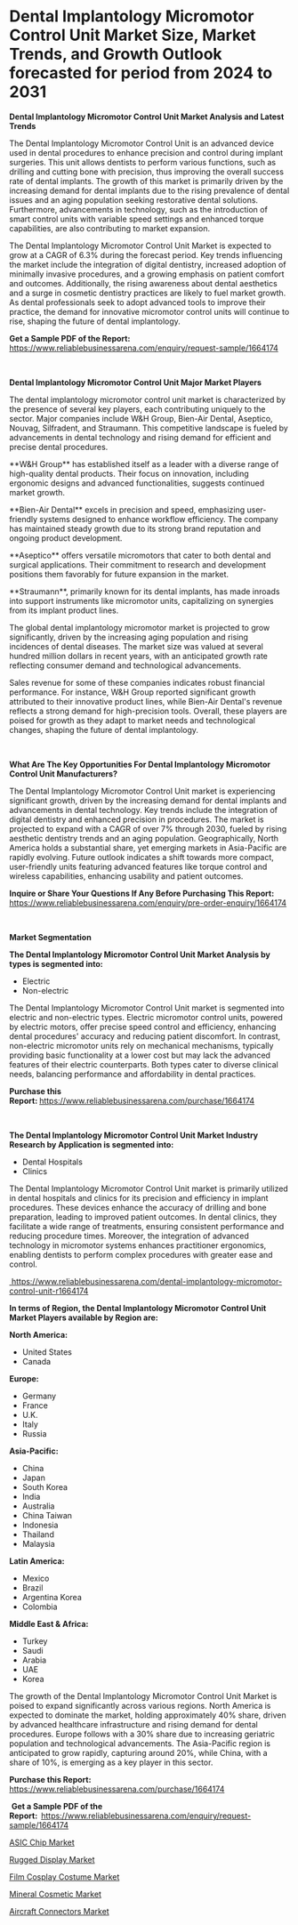 <p><h1>Dental Implantology Micromotor Control Unit Market Size, Market Trends, and Growth Outlook forecasted for period from 2024 to 2031</h1></p><p><strong>Dental Implantology Micromotor Control Unit Market Analysis and Latest Trends</strong></p>
<p><p>The Dental Implantology Micromotor Control Unit is an advanced device used in dental procedures to enhance precision and control during implant surgeries. This unit allows dentists to perform various functions, such as drilling and cutting bone with precision, thus improving the overall success rate of dental implants. The growth of this market is primarily driven by the increasing demand for dental implants due to the rising prevalence of dental issues and an aging population seeking restorative dental solutions. Furthermore, advancements in technology, such as the introduction of smart control units with variable speed settings and enhanced torque capabilities, are also contributing to market expansion.</p><p>The Dental Implantology Micromotor Control Unit Market is expected to grow at a CAGR of 6.3% during the forecast period. Key trends influencing the market include the integration of digital dentistry, increased adoption of minimally invasive procedures, and a growing emphasis on patient comfort and outcomes. Additionally, the rising awareness about dental aesthetics and a surge in cosmetic dentistry practices are likely to fuel market growth. As dental professionals seek to adopt advanced tools to improve their practice, the demand for innovative micromotor control units will continue to rise, shaping the future of dental implantology.</p></p>
<p><strong>Get a Sample PDF of the Report:&nbsp;</strong> <a href="https://www.reliablebusinessarena.com/enquiry/request-sample/1664174?utm_campaign=1282&utm_medium=2&utm_source=Github&utm_content=ia&utm_term=28092024&utm_id=dental-implantology-micromotor-control-unit">https://www.reliablebusinessarena.com/enquiry/request-sample/1664174</a></p>
<p>&nbsp;</p>
<p><strong>Dental Implantology Micromotor Control Unit Major Market Players</strong></p>
<p><p>The dental implantology micromotor control unit market is characterized by the presence of several key players, each contributing uniquely to the sector. Major companies include W&H Group, Bien-Air Dental, Aseptico, Nouvag, Silfradent, and Straumann. This competitive landscape is fueled by advancements in dental technology and rising demand for efficient and precise dental procedures.</p><p>**W&H Group** has established itself as a leader with a diverse range of high-quality dental products. Their focus on innovation, including ergonomic designs and advanced functionalities, suggests continued market growth. </p><p>**Bien-Air Dental** excels in precision and speed, emphasizing user-friendly systems designed to enhance workflow efficiency. The company has maintained steady growth due to its strong brand reputation and ongoing product development.</p><p>**Aseptico** offers versatile micromotors that cater to both dental and surgical applications. Their commitment to research and development positions them favorably for future expansion in the market.</p><p>**Straumann**, primarily known for its dental implants, has made inroads into support instruments like micromotor units, capitalizing on synergies from its implant product lines.</p><p>The global dental implantology micromotor market is projected to grow significantly, driven by the increasing aging population and rising incidences of dental diseases. The market size was valued at several hundred million dollars in recent years, with an anticipated growth rate reflecting consumer demand and technological advancements.</p><p>Sales revenue for some of these companies indicates robust financial performance. For instance, W&H Group reported significant growth attributed to their innovative product lines, while Bien-Air Dental's revenue reflects a strong demand for high-precision tools. Overall, these players are poised for growth as they adapt to market needs and technological changes, shaping the future of dental implantology.</p></p>
<p>&nbsp;</p>
<p><strong>What Are The Key Opportunities For Dental Implantology Micromotor Control Unit Manufacturers?</strong></p>
<p><p>The Dental Implantology Micromotor Control Unit market is experiencing significant growth, driven by the increasing demand for dental implants and advancements in dental technology. Key trends include the integration of digital dentistry and enhanced precision in procedures. The market is projected to expand with a CAGR of over 7% through 2030, fueled by rising aesthetic dentistry trends and an aging population. Geographically, North America holds a substantial share, yet emerging markets in Asia-Pacific are rapidly evolving. Future outlook indicates a shift towards more compact, user-friendly units featuring advanced features like torque control and wireless capabilities, enhancing usability and patient outcomes.</p></p>
<p><strong>Inquire or Share Your Questions If Any Before Purchasing This Report:</strong> <a href="https://www.reliablebusinessarena.com/enquiry/pre-order-enquiry/1664174?utm_campaign=1282&utm_medium=2&utm_source=Github&utm_content=ia&utm_term=28092024&utm_id=dental-implantology-micromotor-control-unit">https://www.reliablebusinessarena.com/enquiry/pre-order-enquiry/1664174</a></p>
<p>&nbsp;</p>
<p><strong>Market Segmentation</strong></p>
<p><strong>The Dental Implantology Micromotor Control Unit Market Analysis by types is segmented into:</strong></p>
<p><ul><li>Electric</li><li>Non-electric</li></ul></p>
<p><p>The Dental Implantology Micromotor Control Unit market is segmented into electric and non-electric types. Electric micromotor control units, powered by electric motors, offer precise speed control and efficiency, enhancing dental procedures' accuracy and reducing patient discomfort. In contrast, non-electric micromotor units rely on mechanical mechanisms, typically providing basic functionality at a lower cost but may lack the advanced features of their electric counterparts. Both types cater to diverse clinical needs, balancing performance and affordability in dental practices.</p></p>
<p><strong>Purchase this Report:&nbsp;</strong><a href="https://www.reliablebusinessarena.com/purchase/1664174?utm_campaign=1282&utm_medium=2&utm_source=Github&utm_content=ia&utm_term=28092024&utm_id=dental-implantology-micromotor-control-unit">https://www.reliablebusinessarena.com/purchase/1664174</a></p>
<p>&nbsp;</p>
<p><strong>The Dental Implantology Micromotor Control Unit Market Industry Research by Application is segmented into:</strong></p>
<p><ul><li>Dental Hospitals</li><li>Clinics</li></ul></p>
<p><p>The Dental Implantology Micromotor Control Unit market is primarily utilized in dental hospitals and clinics for its precision and efficiency in implant procedures. These devices enhance the accuracy of drilling and bone preparation, leading to improved patient outcomes. In dental clinics, they facilitate a wide range of treatments, ensuring consistent performance and reducing procedure times. Moreover, the integration of advanced technology in micromotor systems enhances practitioner ergonomics, enabling dentists to perform complex procedures with greater ease and control.</p></p>
<p><a href="https://www.reliablebusinessarena.com/dental-implantology-micromotor-control-unit-r1664174?utm_campaign=1282&utm_medium=2&utm_source=Github&utm_content=ia&utm_term=28092024&utm_id=dental-implantology-micromotor-control-unit">&nbsp;https://www.reliablebusinessarena.com/dental-implantology-micromotor-control-unit-r1664174</a></p>
<p><strong>In terms of Region, the Dental Implantology Micromotor Control Unit Market Players available by Region are:</strong></p>
<p>
    <p> <strong> North America: </strong>
        <ul>
            <li>United States</li>
            <li>Canada</li>
        </ul>
        </p> 
    <p> <strong> Europe: </strong>
        <ul>
            <li>Germany</li>
            <li>France</li>
            <li>U.K.</li>
            <li>Italy</li>
            <li>Russia</li>
        </ul>
        </p> 
    <p> <strong> Asia-Pacific: </strong>
        <ul>
            <li>China</li>
            <li>Japan</li>
            <li>South Korea</li>
            <li>India</li>
            <li>Australia</li>
            <li>China Taiwan</li>
            <li>Indonesia</li>
            <li>Thailand</li>
            <li>Malaysia</li>
        </ul>
        </p> 
    <p> <strong> Latin America: </strong>
        <ul>
            <li>Mexico</li>
            <li>Brazil</li>
            <li>Argentina Korea</li>
            <li>Colombia</li>
        </ul>
        </p> 
    <p> <strong> Middle East & Africa: </strong>
        <ul>
            <li>Turkey</li>
            <li>Saudi</li>
            <li>Arabia</li>
            <li>UAE</li>
            <li>Korea</li>
        </ul>
    </p>
    </p>
<p><p>The growth of the Dental Implantology Micromotor Control Unit Market is poised to expand significantly across various regions. North America is expected to dominate the market, holding approximately 40% share, driven by advanced healthcare infrastructure and rising demand for dental procedures. Europe follows with a 30% share due to increasing geriatric population and technological advancements. The Asia-Pacific region is anticipated to grow rapidly, capturing around 20%, while China, with a share of 10%, is emerging as a key player in this sector.</p></p>
<p><strong>Purchase this Report: </strong><a href="https://www.reliablebusinessarena.com/purchase/1664174?utm_campaign=1282&utm_medium=2&utm_source=Github&utm_content=ia&utm_term=28092024&utm_id=dental-implantology-micromotor-control-unit">https://www.reliablebusinessarena.com/purchase/1664174</a></p>
<p>&nbsp;<strong>Get a Sample PDF of the Report:&nbsp;&nbsp;</strong><a href="https://www.reliablebusinessarena.com/enquiry/request-sample/1664174?utm_campaign=1282&utm_medium=2&utm_source=Github&utm_content=ia&utm_term=28092024&utm_id=dental-implantology-micromotor-control-unit">https://www.reliablebusinessarena.com/enquiry/request-sample/1664174</a></p>
<p><strong></strong></p>
<p><p><a href="https://www.linkedin.com/pulse/global-asic-chip-market-exploring-share-trends-future-09v5f?utm_campaign=1282&utm_medium=2&utm_source=Github&utm_content=ia&utm_term=28092024&utm_id=dental-implantology-micromotor-control-unit">ASIC Chip Market</a></p><p><a href="https://issuu.com/reportprime-2/docs/rugged-display-market-size-2030.ppt_b7849a4eab1776?utm_campaign=1282&utm_medium=2&utm_source=Github&utm_content=ia&utm_term=28092024&utm_id=dental-implantology-micromotor-control-unit">Rugged Display Market</a></p><p><a href="https://github.com/napierswinnyfg/Market-Research-Report-List-1/blob/main/film-cosplay-costume-market.md?utm_campaign=1282&utm_medium=2&utm_source=Github&utm_content=ia&utm_term=28092024&utm_id=dental-implantology-micromotor-control-unit">Film Cosplay Costume Market</a></p><p><a href="https://www.linkedin.com/pulse/global-mineral-cosmetic-market-share-growth-opportunities-size-zj2qf?utm_campaign=1282&utm_medium=2&utm_source=Github&utm_content=ia&utm_term=28092024&utm_id=dental-implantology-micromotor-control-unit">Mineral Cosmetic Market</a></p><p><a href="https://issuu.com/reportprime-2/docs/aircraft-connectors-market-size-203_306823e407da28?utm_campaign=1282&utm_medium=2&utm_source=Github&utm_content=ia&utm_term=28092024&utm_id=dental-implantology-micromotor-control-unit">Aircraft Connectors Market</a></p></p>